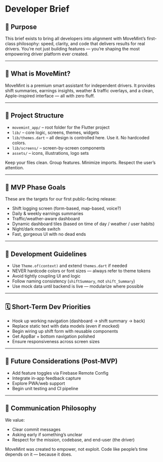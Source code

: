 # Developer Brief

## 🚀 Purpose
This brief exists to bring all developers into alignment with MoveMint’s first-class philosophy: speed, clarity, and code that delivers results for real drivers. You’re not just building features — you’re shaping the most empowering driver platform ever created.

---

## 🧠 What is MoveMint?
MoveMint is a premium smart assistant for independent drivers. It provides shift summaries, earnings insights, weather & traffic overlays, and a clean, Apple-inspired interface — all with zero fluff.

---

## 🧱 Project Structure

- `movemint_app/` – root folder for the Flutter project  
- `lib/` – core logic, screens, themes, widgets  
- `lib/themes.dart` – all design is controlled here. Use it. No hardcoded colors.  
- `lib/screens/` – screen-by-screen components  
- `assets/` – icons, illustrations, logo sets  

Keep your files clean. Group features. Minimize imports. Respect the user’s attention.

---

## 🎯 MVP Phase Goals

These are the targets for our first public-facing release:
- Shift logging screen (form-based, map-based, voice?)
- Daily & weekly earnings summaries
- Traffic/weather-aware dashboard
- Dynamic dashboard tiles (based on time of day / weather / user habits)
- Night/dark mode switch
- Fast, gorgeous UI with no dead ends

---

## 🔑 Development Guidelines

- Use `Theme.of(context)` and extend `themes.dart` if needed
- NEVER hardcode colors or font sizes — always refer to theme tokens
- Avoid tightly coupling UI and logic
- Follow naming consistency (`shiftSummary`, not `shift_Summary`)
- Use mock data until backend is live — modularize where possible

---

## 🗓️ Short-Term Dev Priorities
- Hook up working navigation (dashboard → shift summary → back)
- Replace static text with data models (even if mocked)
- Begin wiring up shift form with reusable components
- Get AppBar + bottom navigation polished
- Ensure responsiveness across screen sizes

---

## 🔮 Future Considerations (Post-MVP)
- Add feature toggles via Firebase Remote Config
- Integrate in-app feedback capture
- Explore PWA/web support
- Begin unit testing and CI pipeline

---

## 📣 Communication Philosophy
We value:
- Clear commit messages
- Asking early if something’s unclear
- Respect for the mission, codebase, and end-user (the driver)

MoveMint was created to empower, not exploit. Code like people’s time depends on it — because it does.
